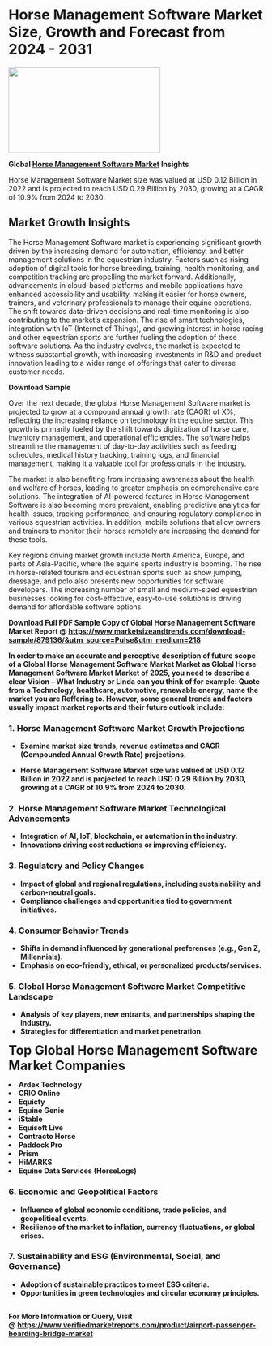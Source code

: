 <H1>Horse Management Software Market Size, Growth and Forecast from 2024 - 2031</H1><img class="aligncenter size-medium wp-image-584254" src="https://thirdeyenews.in/wp-content/uploads/2024/09/Global-Market-Research-300x168.jpeg" alt="" width="300" height="168" /><p><strong>Global&nbsp;<a href="https://www.marketsizeandtrends.com/download-sample/879136/&amp;utm_source=Pulse&amp;utm_medium=218">Horse Management Software Market</a> Insights</strong></p><p>Horse Management Software Market size was valued at USD 0.12 Billion in 2022 and is projected to reach USD 0.29 Billion by 2030, growing at a CAGR of 10.9% from 2024 to 2030.</p><p><h2>Market Growth Insights</h2> <p>The Horse Management Software market is experiencing significant growth driven by the increasing demand for automation, efficiency, and better management solutions in the equestrian industry. Factors such as rising adoption of digital tools for horse breeding, training, health monitoring, and competition tracking are propelling the market forward. Additionally, advancements in cloud-based platforms and mobile applications have enhanced accessibility and usability, making it easier for horse owners, trainers, and veterinary professionals to manage their equine operations. The shift towards data-driven decisions and real-time monitoring is also contributing to the market’s expansion. The rise of smart technologies, integration with IoT (Internet of Things), and growing interest in horse racing and other equestrian sports are further fueling the adoption of these software solutions. As the industry evolves, the market is expected to witness substantial growth, with increasing investments in R&D and product innovation leading to a wider range of offerings that cater to diverse customer needs.</p> <p><strong>Download Sample</strong></p> <p>Over the next decade, the global Horse Management Software market is projected to grow at a compound annual growth rate (CAGR) of X%, reflecting the increasing reliance on technology in the equine sector. This growth is primarily fueled by the shift towards digitization of horse care, inventory management, and operational efficiencies. The software helps streamline the management of day-to-day activities such as feeding schedules, medical history tracking, training logs, and financial management, making it a valuable tool for professionals in the industry.</p> <p>The market is also benefiting from increasing awareness about the health and welfare of horses, leading to greater emphasis on comprehensive care solutions. The integration of AI-powered features in Horse Management Software is also becoming more prevalent, enabling predictive analytics for health issues, tracking performance, and ensuring regulatory compliance in various equestrian activities. In addition, mobile solutions that allow owners and trainers to monitor their horses remotely are increasing the demand for these tools.</p> <p>Key regions driving market growth include North America, Europe, and parts of Asia-Pacific, where the equine sports industry is booming. The rise in horse-related tourism and equestrian sports such as show jumping, dressage, and polo also presents new opportunities for software developers. The increasing number of small and medium-sized equestrian businesses looking for cost-effective, easy-to-use solutions is driving demand for affordable software options.</p> <p><strong></p><p><span class=""><strong>Download Full PDF Sample Copy of Global Horse Management Software Market Report</strong> @ <a href="https://www.marketsizeandtrends.com/download-sample/879136/&amp;utm_source=Pulse&amp;utm_medium=218" target="_blank">https://www.marketsizeandtrends.com/download-sample/879136/&amp;utm_source=Pulse&amp;utm_medium=218</a></span></p><p>In order to make an accurate and perceptive description of future scope of a Global&nbsp;Horse Management Software Market Market as Global&nbsp;Horse Management Software Market Market of 2025, you need to describe a clear Vision &ndash; What Industry or Linda can you think of for example: Quote from a Technology, healthcare, automotive, renewable energy, name the market you are Reffering to. However, some general trends and factors usually impact market reports and their future outlook include:</p><h3>1.&nbsp;<strong>Horse Management Software Market Growth Projections</strong></h3><ul><li>Examine market size trends, revenue estimates and CAGR (Compounded Annual Growth Rate) projections.</li><li><p>Horse Management Software Market size was valued at USD 0.12 Billion in 2022 and is projected to reach USD 0.29 Billion by 2030, growing at a CAGR of 10.9% from 2024 to 2030.</p></li></ul><h3>2.&nbsp;<strong>Horse Management Software Market Technological Advancements</strong></h3><ul><li>Integration of AI, IoT, blockchain, or automation in the industry.</li><li>Innovations driving cost reductions or improving efficiency.</li></ul><h3>3.&nbsp;<strong>Regulatory and Policy Changes</strong></h3><ul><li>Impact of global and regional regulations, including sustainability and carbon-neutral goals.</li><li>Compliance challenges and opportunities tied to government initiatives.</li></ul><h3>4.&nbsp;<strong>Consumer Behavior Trends</strong></h3><ul><li>Shifts in demand influenced by generational preferences (e.g., Gen Z, Millennials).</li><li>Emphasis on eco-friendly, ethical, or personalized products/services.</li></ul><h3>5.&nbsp;<strong>Global Horse Management Software Market Competitive Landscape</strong></h3><ul><li>Analysis of key players, new entrants, and partnerships shaping the industry.</li><li>Strategies for differentiation and market penetration.</li></ul><p data-pm-slice="1 1 []"><span style="color: inherit; font-family: inherit; font-size: 25px;">Top Global Horse Management Software Market Companies</span></p><div class="" data-test-id=""><p><li>Ardex Technology</li><li> CRIO Online</li><li> Equicty</li><li> Equine Genie</li><li> iStable</li><li> Equisoft Live</li><li> Contracto Horse</li><li> Paddock Pro</li><li> Prism</li><li> HiMARKS</li><li> Equine Data Services (HorseLogs)</li></p></div><h3>6.&nbsp;<strong>Economic and Geopolitical Factors</strong></h3><ul><li>Influence of global economic conditions, trade policies, and geopolitical events.</li><li>Resilience of the market to inflation, currency fluctuations, or global crises.</li></ul><h3>7.&nbsp;<strong>Sustainability and ESG (Environmental, Social, and Governance)</strong></h3><ul><li>Adoption of sustainable practices to meet ESG criteria.</li><li>Opportunities in green technologies and circular economy principles.</li></ul><h2><strong style="font-size: 14px;">For More Information or Query, Visit @&nbsp;</strong><a style="background-color: #ffffff; font-size: 14px;" href="https://www.marketsizeandtrends.com/report/horse-management-software-market/" target="_blank">https://www.verifiedmarketreports.com/product/airport-passenger-boarding-bridge-market</a></h2>
